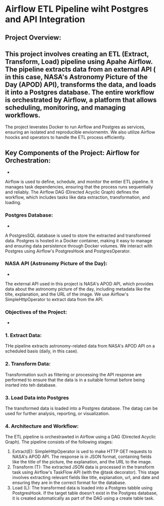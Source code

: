 # Airflow ETL Pipeline wiht Postgres and API Integration
## Project Overview: 

This project involves creating an ETL (Extract, Transform, Load) pipeline using Apahe Airflow. The pipeline extracts data from an external API ( in this case, NASA's Astronomy Picture of the Day (APOD) API), transforms the data, and loads it into a Postgres database. The entire workflow is orchestrated by Airflow, a platform that allows scheduling, monitoring, and managing workflows.
- 
The project leverates Docker to run Airflow and Postgres as services, ensuring an isolated and reproducible enviornemtn. We also utilize Airflow hoocks and operators to handle the ETL process efficiently.

## Key Components of the Project: Airflow for Orchestration:
- 
Airflow is used to define, schedule, and monitor the entier ETL pipeline. It manages task dependencies, ensuring that the process runs sequentially and reliably. The Airflow DAG (Directed Acyclic Graph) defines the workflow, which includes tasks like data extraction, transformation, and loading. 

### Postgres Database:
- 
A PostgresSQL database is used to store the extracted and transformed data. Postgres is hosted in a Docker container, making it easy to manage and ensuring data persistence through Docker volumes. We interact with Postgres using Airflow's PostgresHook and PostgresOperator. 

### NASA API (Astronomy Picture of the Day):
- 

The external API used in this project is NASA's APOD API, which provides data about the astronomy picture of the day, including metadata like the tilte, explanation, and the URL of the image. We use Airflow's SimpleHttpOperator to extract data from the API. 

### Objectives of the Project: 
- 

### 1. Extract Data:
THe pipeline extracts astronomy-related data from NASA's APOD API on a scheduled basis (daily, in this case). 

### 2. Transform Data:
Transformation such as filtering or processing the API response are performed to ensure that the data is in a suitable format before being insrted into teh database. 

### 3. Load Data into Postgres
The transformed data is loaded into a Postgres database. The datag can be used for further analysis, reporting, or visualization. 

### 4. Architecture and Workflow: 
The ETL pipeline is orchestrawted in Airflow using a DAG (Directed Acyclic Graph). The pipeline consists of the following stages:

1. Extract(E): SimpleHttpOperator is ued to make HTTP GET requests to NASA's APOD API. The response  is in JSON format, containing fields like the title of the picture, the explanation, and the URL to the image. 
2. Transform (T): The extracted JSON data is processed in the transform task using Airflow's TaskFlow API (with the @task decorator). This stage involves extracting relevant fields like title, explanation, url, and date and ensuring they are in the correct format for the database. 
3. Load (L): The transformed data is    loaded into a Postgres tabble using PostgresHook. If the target table doesn't exist in the Postgres database, it is created automatically as part of the DAG using a create table task. 